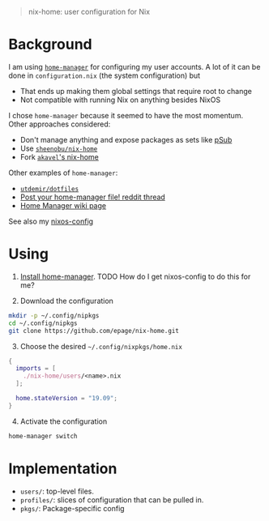 > nix-home: user configuration for Nix

# Background

I am using [`home-manager`](https://github.com/rycee/home-manager) for configuring my user accounts.  A lot of it can be done in `configuration.nix` (the system configuration) but
- That ends up making them global settings that require root to change
- Not compatible with running Nix on anything besides NixOS

I chose `home-manager` because it seemed to have the most momentum.  Other approaches considered:
- Don't manage anything and expose packages as sets like [pSub](https://github.com/pSub/configs/blob/master/nix/.config/nixpkgs/config.nix)
- Use [`sheenobu/nix-home`](https://github.com/sheenobu/nix-home)
- Fork [`akavel`'s nix-home](https://github.com/akavel/nix-config/blob/master/.nixpkgs/nix-home.nix)

Other examples of `home-manager`:
- [`utdemir/dotfiles`](https://github.com/utdemir/dotfiles)
- [Post your home-manager file! reddit thread](https://www.reddit.com/r/NixOS/comments/9bb9h9/post_your_homemanager_homenix_file/?st=k2z97jth&sh=ab2296f5)
- [Home Manager wiki page](https://nixos.wiki/wiki/Home_Manager)

See also my [nixos-config](https://github.com/epage/nixos-config)

# Using

1. [Install home-manager](https://rycee.gitlab.io/home-manager/index.html).  TODO How do I get nixos-config to do this for me?

2. Download the configuration
```bash
mkdir -p ~/.config/nipkgs
cd ~/.config/nipkgs
git clone https://github.com/epage/nix-home.git
```

3. Choose the desired `~/.config/nixpkgs/home.nix`
```nix
{
  imports = [
    ./nix-home/users/<name>.nix
  ];

  home.stateVersion = "19.09";
}
```

4. Activate the configuration
```bash
home-manager switch
```

# Implementation

- `users/`: top-level files.
- `profiles/`: slices of configuration that can be pulled in.
- `pkgs/`: Package-specific config
